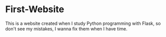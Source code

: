 # First-Website
 This is a website created when I study Python programming with Flask, so don't see my mistakes, I wanna fix them when I have time.
